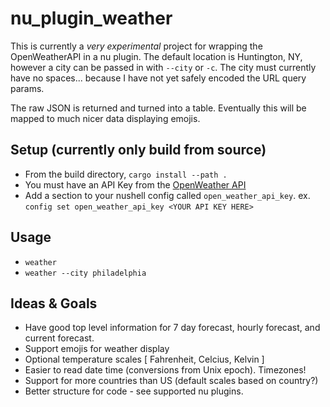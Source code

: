 # nu_plugin_weather

This is currently a _very experimental_ project for wrapping the OpenWeatherAPI in a nu plugin.
The default location is Huntington, NY, however a city can be passed in with `--city` or `-c`.
The city must currently have no spaces... because I have not yet safely encoded the URL query params.

The raw JSON is returned and turned into a table. 
Eventually this will be mapped to much nicer data displaying emojis.

## Setup (currently only build from source)

- From the build directory, `cargo install --path .`
- You must have an API Key from the [OpenWeather API](https://openweathermap.org/api)
- Add a section to your nushell config called `open_weather_api_key`. ex. `config set open_weather_api_key <YOUR API KEY HERE>`

## Usage

- `weather`
- `weather --city philadelphia`

## Ideas & Goals

- Have good top level information for 7 day forecast, hourly forecast, and current forecast.
- Support emojis for weather display
- Optional temperature scales [ Fahrenheit, Celcius, Kelvin ]
- Easier to read date time (conversions from Unix epoch). Timezones!
- Support for more countries than US (default scales based on country?)
- Better structure for code - see supported nu plugins.